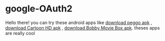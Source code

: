 # google-OAuth2

Hello there! you can try these android apps like <a href="http://www.downloadapkios.com/download-peggo-apk-android/">download peggo apk</a> , <a href="http://www.downloadapkios.com/download-cartoon-hd-apk-android/">download Cartoon HD apk</a> , <a href="http://www.downloadapkios.com/download-bobby-movie-box-apk-latest-version-android/">download Bobby Movie Box apk</a>. theses apps are really cool
